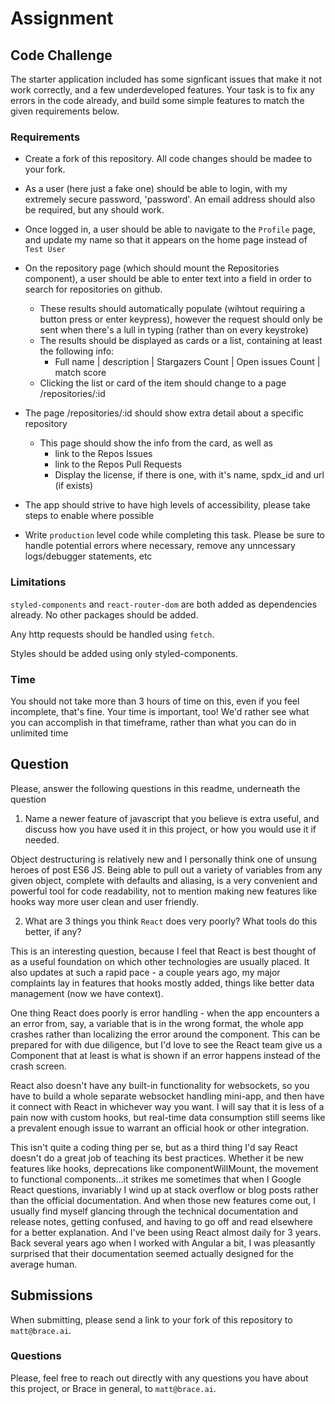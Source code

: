 # Assignment

## Code Challenge

The starter application included has some signficant issues that make it not work correctly, and a few underdeveloped features. Your task is to fix any errors in the code already, and build some simple features to match the given requirements below.

### Requirements

- Create a fork of this repository. All code changes should be madee to your fork.

- As a user (here just a fake one) should be able to login, with my extremely secure password, 'password'. An email address should also be required, but any should work.

- Once logged in, a user should be able to navigate to the `Profile` page, and update my name so that it appears on the home page instead of `Test User`

- On the repository page (which should mount the Repositories component), a user should be able to enter text into a field in order to search for repositories on github.

  - These results should automatically populate (wihtout requiring a button press or enter keypress), however the request should only be sent when there's a lull in typing (rather than on every keystroke)
  - The results should be displayed as cards or a list, containing at least the following info:
    - Full name | description | Stargazers Count | Open issues Count | match score
  - Clicking the list or card of the item should change to a page /repositories/:id

- The page /repositories/:id should show extra detail about a specific repository

  - This page should show the info from the card, as well as
    - link to the Repos Issues
    - link to the Repos Pull Requests
    - Display the license, if there is one, with it's name, spdx_id and url (if exists)

- The app should strive to have high levels of accessibility, please take steps to enable where possible

- Write `production` level code while completing this task. Please be sure to handle potential errors where necessary, remove any unncessary logs/debugger statements, etc

### Limitations

`styled-components` and `react-router-dom` are both added as dependencies already. No other packages should be added.

Any http requests should be handled using `fetch`.

Styles should be added using only styled-components.

### Time

You should not take more than 3 hours of time on this, even if you feel incomplete, that's fine. Your time is important, too! We'd rather see what you can accomplish in that timeframe, rather than what you can do in unlimited time

## Question

Please, answer the following questions in this readme, underneath the question

1. Name a newer feature of javascript that you believe is extra useful, and discuss how you have used it in this project, or how you would use it if needed.

Object destructuring is relatively new and I personally think one of unsung heroes of post ES6 JS. Being able to pull out a variety of variables from any given object, complete with defaults and aliasing, is a very convenient and powerful tool for code readability, not to mention making new features like hooks way more user clean and user friendly.

2. What are 3 things you think `React` does very poorly? What tools do this better, if any?

This is an interesting question, because I feel that React is best thought of as a useful foundation on which other technologies are usually placed. It also updates at such a rapid pace - a couple years ago, my major complaints lay in features that hooks mostly added, things like better data management (now we have context). 

One thing React does poorly is error handling - when the app encounters a an error from, say, a variable that is in the wrong format, the whole app crashes rather than localizing the error around the component. This can be prepared for with due diligence, but I'd love to see the React team give us a Component that at least is what is shown if an error happens instead of the crash screen.

React also doesn't have any built-in functionality for websockets, so you have to build a whole separate websocket handling mini-app, and then have it connect with React in whichever way you want. I will say that it is less of a pain now with custom hooks, but real-time data consumption still seems like a prevalent enough issue to warrant an official hook or other integration.

This isn't quite a coding thing per se, but as a third thing I'd say React doesn't do a great job of teaching its best practices. Whether it be new features like hooks, deprecations like componentWillMount, the movement to functional components...it strikes me sometimes that when I Google React questions, invariably I wind up at stack overflow or blog posts rather than the official documentation. And when those new features come out, I usually find myself glancing through the technical documentation and release notes, getting confused, and having to go off and read elsewhere for a better explanation. And I've been using React almost daily for 3 years. Back several years ago when I worked with Angular a bit, I was pleasantly surprised that their documentation seemed actually designed for the average human.

## Submissions

When submitting, please send a link to your fork of this repository to `matt@brace.ai`.

### Questions

Please, feel free to reach out directly with any questions you have about this project, or Brace in general, to `matt@brace.ai`.
